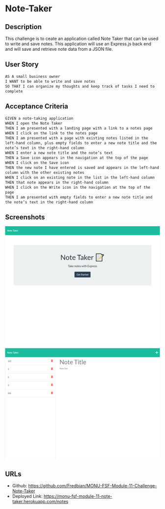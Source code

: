 # Note-Taker

## Description
This challenge is to ceate an application called Note Taker that can be used to write and save notes. This application will use an Express.js back end and will save and retrieve note data from a JSON file.

## User Story
```
AS A small business owner
I WANT to be able to write and save notes
SO THAT I can organize my thoughts and keep track of tasks I need to complete
```

## Acceptance Criteria
```
GIVEN a note-taking application
WHEN I open the Note Taker
THEN I am presented with a landing page with a link to a notes page
WHEN I click on the link to the notes page
THEN I am presented with a page with existing notes listed in the left-hand column, plus empty fields to enter a new note title and the note’s text in the right-hand column
WHEN I enter a new note title and the note’s text
THEN a Save icon appears in the navigation at the top of the page
WHEN I click on the Save icon
THEN the new note I have entered is saved and appears in the left-hand column with the other existing notes
WHEN I click on an existing note in the list in the left-hand column
THEN that note appears in the right-hand column
WHEN I click on the Write icon in the navigation at the top of the page
THEN I am presented with empty fields to enter a new note title and the note’s text in the right-hand column
```

## Screenshots
![Screenshot1](https://github.com/Fredbian/MONU-FSF-Module-11-Challenge-Note-Taker/blob/main/public/assets/images/monu-fsf-module-11-note-taker.herokuapp.com_.png)

![Screenshot2](https://github.com/Fredbian/MONU-FSF-Module-11-Challenge-Note-Taker/blob/main/public/assets/images/monu-fsf-module-11-note-taker.herokuapp.com_notes.png)



## URLs
* Github: https://github.com/Fredbian/MONU-FSF-Module-11-Challenge-Note-Taker 
* Deployed Link: https://monu-fsf-module-11-note-taker.herokuapp.com/notes
